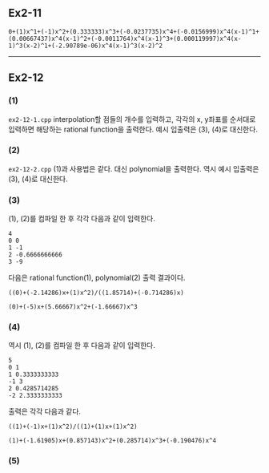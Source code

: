 ## Ex2-11
```
0+(1)x^1+(-1)x^2+(0.333333)x^3+(-0.0237735)x^4+(-0.0156999)x^4(x-1)^1+(0.00667437)x^4(x-1)^2+(-0.0011764)x^4(x-1)^3+(0.000119997)x^4(x-1)^3(x-2)^1+(-2.90789e-06)x^4(x-1)^3(x-2)^2
```

---

## Ex2-12

### (1)
`ex2-12-1.cpp`
interpolation할 점들의 개수를 입력하고, 각각의 x, y좌표를 순서대로 입력하면 해당하는 rational function을 출력한다. 예시 입출력은 (3), (4)로 대신한다.

### (2)
`ex2-12-2.cpp`
(1)과 사용법은 같다. 대신 polynomial을 출력한다. 역시 예시 입출력은 (3), (4)로 대신한다.

### (3)
(1), (2)를 컴파일 한 후 각각 다음과 같이 입력한다.
```
4
0 0
1 -1
2 -0.6666666666
3 -9
```

다음은 rational function(1), polynomial(2) 출력 결과이다.
```
((0)+(-2.14286)x+(1)x^2)/((1.85714)+(-0.714286)x)
```
```
(0)+(-5)x+(5.66667)x^2+(-1.66667)x^3
```

### (4)
역시 (1), (2)를 컴파일 한 후 다음과 같이 입력한다.
```
5
0 1
1 0.3333333333
-1 3
2 0.4285714285
-2 2.3333333333
```

출력은 각각 다음과 같다.
```
((1)+(-1)x+(1)x^2)/((1)+(1)x+(1)x^2)
```
```
(1)+(-1.61905)x+(0.857143)x^2+(0.285714)x^3+(-0.190476)x^4
```

### (5)
